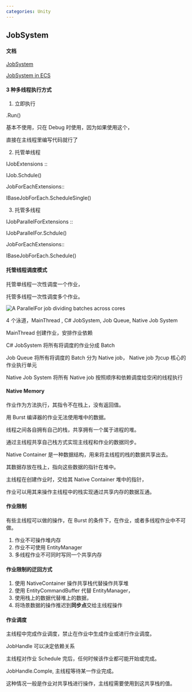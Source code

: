 ```yaml
---
categories: Unity
---
```




## JobSystem

#### **文档**

[JobSystem](https://docs.unity3d.com/Manual/JobSystem.html)

[JobSystem in ECS](https://docs.unity3d.com/Packages/com.unity.entities@0.1/manual/entity_iteration_job.html)



#### **3 种多线程执行方式**

1. 立即执行

.Run()

基本不使用，只在 Debug 时使用，因为如果使用这个，

直接在主线程里编写代码就行了

2. 托管单线程

IJobExtensions ::

IJob.Schdule()

JobForEachExtensions::

IBaseJobForEach.ScheduleSingle()

3. 托管多线程

IJobParallelForExtensions ::

IJobParallelFor.Schdule()

JobForEachExtensions::

IBaseJobForEach.Schedule()



#### **托管线程调度模式**

托管单线程一次性调度一个作业，

托管多线程一次性调度多个作业。

![A ParallelFor job dividing batches across cores](https://docs.unity3d.com/uploads/Main/jobsystem_parallelfor_job_batches.svg)

4 个泳道，MainThread , C# JobSystem, Job Queue, Native Job System

MainThread 创建作业，安排作业依赖

C# JobSystem 将所有将调度的作业分成 Batch

Job Queue 将所有将调度的 Batch 分为 Native job， Native job 为cup 核心的作业执行单元

 Native Job System 将所有 Native job 按照顺序和依赖调度给空闲的线程执行



#### **Native Memory**

作业作为方法执行，其指令不在栈上，没有返回值。

用 Burst 编译器的作业无法使用堆中的数据。

线程之间各自拥有自己的栈，共享拥有一个属于进程的堆。

通过主线程共享自己栈方式实现主线程和作业的数据同步。

Native Container 是一种数据结构，用来将主线程的栈的数据共享出去。

其数据存放在栈上，指向这些数据的指针在堆中。

主线程在创建作业时，交给其 Native Container 堆中的指针，

作业可以用其来操作主线程中的栈实现通过共享内存的数据互通。



#### **作业限制**

有些主线程可以做的操作，在 Burst 的条件下，在作业，或者多线程作业中不可做。

1. 作业不可操作堆内存
2. 作业不可使用 EntityManager
2. 多线程作业不可同时写同一个共享内存



#### **作业限制的迂回方式**

1. 使用 NativeContainer 操作共享栈代替操作共享堆
2. 使用 EntityCommandBuffer 代替 EntityManager，
3. 使用栈上的数据代替堆上的数据，
2. 将场景数据的操作推迟到**同步点**交给主线程操作



#### **作业调度**

主线程中完成作业调度，禁止在作业中生成作业或进行作业调度。

JobHandle 可以决定依赖关系

主线程对作业 Schedule 完后，任何时候该作业都可能开始或完成。

JobHandle.Comple, 主线程等待某一作业完成。

这种情况一般是作业对共享栈进行操作，主线程需要使用到这共享栈的值。